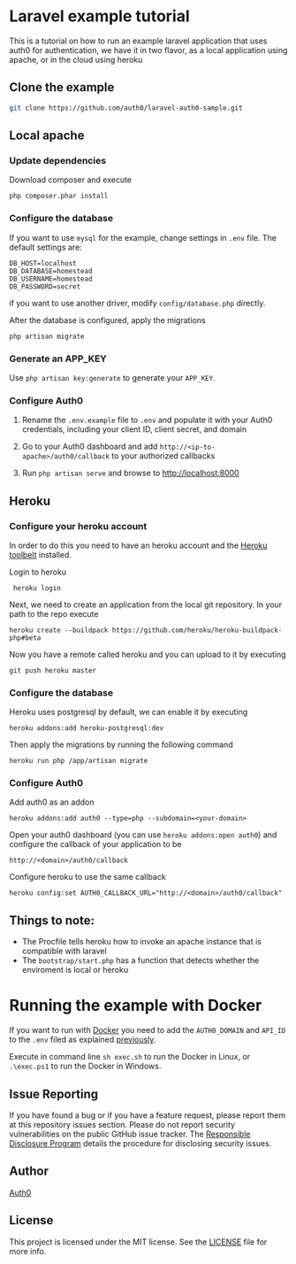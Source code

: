 # Laravel example tutorial

This is a tutorial on how to run an example laravel application that uses auth0 for authentication, we have it in two flavor, as a local application using apache, or in the cloud using heroku

## Clone the example

```bash
git clone https://github.com/auth0/laravel-auth0-sample.git
```

## 

## Local apache

### Update dependencies

Download composer and execute

```
php composer.phar install
```

### Configure the database

If you want to use `mysql` for the example, change settings in `.env` file. The default settings are:

```
DB_HOST=localhost
DB_DATABASE=homestead
DB_USERNAME=homestead
DB_PASSWORD=secret
```

if you want to use another driver, modify `config/database.php` directly.

After the database is configured, apply the migrations
```
php artisan migrate
```

### Generate an APP_KEY

Use `php artisan key:generate` to generate your `APP_KEY`.

### Configure Auth0

1. Rename the `.env.example` file to `.env` and populate it with your Auth0 credentials, including your client ID, client secret, and domain

2. Go to your Auth0 dashboard and add `http://<ip-to-apache>/auth0/callback` to your authorized callbacks

3. Run `php artisan serve` and browse to [http://localhost:8000](http://localhost:8000)



## Heroku
### Configure your heroku account
In order to do this you need to have an heroku account and the [Heroku toolbelt](https://toolbelt.heroku.com/) installed.

Login to heroku

     heroku login

Next, we need to create an application from the local git repository. In your path to the repo execute

    heroku create --buildpack https://github.com/heroku/heroku-buildpack-php#beta

Now you have a remote called heroku and you can upload to it by executing

    git push heroku master

### Configure the database

Heroku uses postgresql by default, we can enable it by executing

    heroku addons:add heroku-postgresql:dev

Then apply the migrations by running the following command

    heroku run php /app/artisan migrate

### Configure Auth0

Add auth0 as an addon

    heroku addons:add auth0 --type=php --subdomain=<your-domain>

Open your auth0 dashboard (you can use `heroku addons:open auth0`) and configure the callback of your application to be

    http://<domain>/auth0/callback

Configure heroku to use the same callback

    heroku config:set AUTH0_CALLBACK_URL="http://<domain>/auth0/callback"

## Things to note:
* The Procfile tells heroku how to invoke an apache instance that is compatible with laravel
* The `bootstrap/start.php` has a function that detects whether the enviroment is local or heroku

# Running the example with Docker

If you want to run with [Docker](https://www.docker.com/) you need to add the `AUTH0_DOMAIN` and `API_ID`
to the `.env` filed as explained [previously](#configure-auth0).

Execute in command line `sh exec.sh` to run the Docker in Linux, or `.\exec.ps1` to run the Docker in Windows.

## Issue Reporting

If you have found a bug or if you have a feature request, please report them at this repository issues section. Please do not report security vulnerabilities on the public GitHub issue tracker. The [Responsible Disclosure Program](https://auth0.com/whitehat) details the procedure for disclosing security issues.

## Author

[Auth0](auth0.com)

## License

This project is licensed under the MIT license. See the [LICENSE](LICENSE) file for more info.
